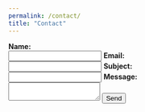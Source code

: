 ```yaml
---
permalink: /contact/
title: "Contact"
---
```

<form action="http://formspree.io/mwelbu2@gmail.com" method="POST">
  <strong>Name:</strong><br/><input type="text" name="name">
  <strong>Email:</strong><br/><input type="email" name="_replyto">
  <strong>Subject:</strong><br/><input type="subject" name="subject">
  <strong>Message:</strong><br/><textarea name="message"></textarea>
  <input type="submit" class="btn btn-default" value="Send">
</form>
